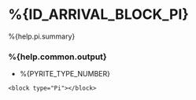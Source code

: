 # %{ID_ARRIVAL_BLOCK_PI}

%{help.pi.summary}

### %{help.common.output}

-   %{PYRITE_TYPE_NUMBER}

```
<block type="Pi"></block>
```